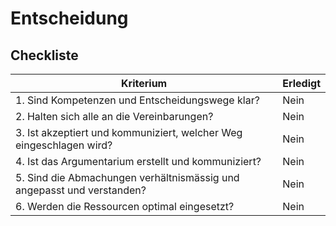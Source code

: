 # Entscheidung

## Checkliste

| Kriterium                                                                 | Erledigt |
|---------------------------------------------------------------------------|----------|
| 1. Sind Kompetenzen und Entscheidungswege klar?                           | Nein     |
| 2. Halten sich alle an die Vereinbarungen?                                | Nein     |
| 3. Ist akzeptiert und kommuniziert, welcher Weg eingeschlagen wird?       | Nein     |
| 4. Ist das Argumentarium erstellt und kommuniziert?                       | Nein     |
| 5. Sind die Abmachungen verhältnismässig und angepasst und verstanden?    | Nein     |
| 6. Werden die Ressourcen optimal eingesetzt?                              | Nein     |
